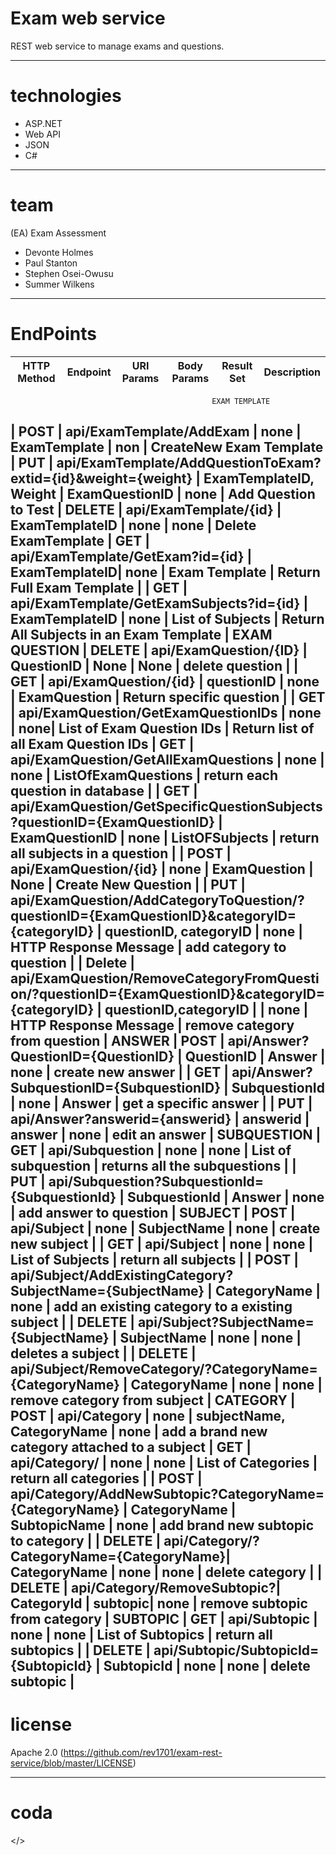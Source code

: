 # Exam web service
REST web service to manage exams and questions.


---
# technologies
- ASP.NET
- Web API
- JSON
- C#


---
# team
(EA) Exam Assessment
- Devonte Holmes
- Paul Stanton
- Stephen Osei-Owusu
- Summer Wilkens

---
# EndPoints
 | HTTP Method | Endpoint | URI Params | Body Params| Result Set | Description
 | --- | --- | --- | --- | --- | ---| 
                                                 EXAM TEMPLATE 
 |	POST |	api/ExamTemplate/AddExam |	none |	ExamTemplate | non |	CreateNew Exam Template
 | 	PUT |	api/ExamTemplate/AddQuestionToExam?extid={id}&weight={weight} | ExamTemplateID, Weight | ExamQuestionID | none | Add Question to Test
 |	DELETE |	api/ExamTemplate/{id} |	ExamTemplateID | none | none |	Delete ExamTemplate
 |	GET |	api/ExamTemplate/GetExam?id={id} |	ExamTemplateID| none | Exam Template | Return Full Exam Template |
 |	GET |	api/ExamTemplate/GetExamSubjects?id={id} |	ExamTemplateID |	none | List of Subjects | Return All Subjects in an Exam Template |
                                                  EXAM QUESTION 
 |	DELETE |	api/ExamQuestion/{ID} |	QuestionID |	None |	None |	delete question |
 |	GET |	api/ExamQuestion/{id} |	questionID |	none |	ExamQuestion |	Return specific question |
 | GET | api/ExamQuestion/GetExamQuestionIDs | none | none| List of Exam Question IDs | Return list of all Exam Question IDs
 |	GET |	api/ExamQuestion/GetAllExamQuestions |	none |	none |	ListOfExamQuestions |	 return each question in database |
 |	GET |	api/ExamQuestion/GetSpecificQuestionSubjects?questionID={ExamQuestionID} |	ExamQuestionID |	none |	ListOFSubjects |	return all subjects in a question |
 |	POST |	api/ExamQuestion/{id} |	none |	ExamQuestion |	None |	Create New Question |
 |	PUT |	api/ExamQuestion/AddCategoryToQuestion/?questionID={ExamQuestionID}&categoryID={categoryID} |	questionID, categoryID | none |	HTTP Response Message |	add category to question |
 |	Delete |	api/ExamQuestion/RemoveCategoryFromQuestion/?questionID={ExamQuestionID}&categoryID={categoryID} |	questionID,categoryID |	|	none | HTTP Response Message |	remove category from question |
                                                   ANSWER
 |	POST |	api/Answer?QuestionID={QuestionID} |	QuestionID |	Answer | none | create new answer |
 |	GET |	api/Answer?SubquestionID={SubquestionID} |	SubquestionId |	none | Answer |	get a specific answer |
 | PUT | api/Answer?answerid={answerid} | answerid | answer | none | edit an answer |
                                                   SUBQUESTION
 | GET | api/Subquestion | none | none | List of subquestion | returns all the subquestions |
 |	PUT |	api/Subquestion?SubquestionId={SubquestionId} |	SubquestionId |	Answer | none | add answer to question |
                                                   SUBJECT
 |	POST |	api/Subject |	none |	SubjectName	 | none |	create new subject |
 |	GET |	api/Subject |	none |	none | List of Subjects | return all subjects |
 | POST | api/Subject/AddExistingCategory?SubjectName={SubjectName} | CategoryName | none | add an existing category to a existing subject |
 | DELETE | api/Subject?SubjectName={SubjectName} | SubjectName | none | none | deletes a subject |
 |	DELETE |	api/Subject/RemoveCategory/?CategoryName={CategoryName} |	CategoryName |	none | none |		remove category from subject |
                                                   CATEGORY
 |	POST |	api/Category | none | subjectName, CategoryName | none | add a brand new category attached to a subject
 |	GET |	api/Category/ |	none |	none | List of Categories |		return all categories |
 |	POST |	api/Category/AddNewSubtopic?CategoryName={CategoryName} |	CategoryName |	SubtopicName | none | add brand new subtopic to category |
 |	DELETE |	api/Category/?CategoryName={CategoryName}|	CategoryName |	none | none |		delete category |
 |	DELETE |	api/Category/RemoveSubtopic?|	CategoryId |	subtopic| none |		remove subtopic from category |
                                                   SUBTOPIC
 |	GET |	api/Subtopic |	none |	none |	List of Subtopics |	return all subtopics |
 |	DELETE |	api/Subtopic/SubtopicId={SubtopicId} |	SubtopicId |	none | none | delete subtopic |
---
# license
Apache 2.0 (https://github.com/rev1701/exam-rest-service/blob/master/LICENSE)

---
# coda
</>
